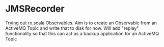 JMSRecorder
===========

Trying out rx.scala Observables. Aim is to create an Observable from an ActiveMQ Topic and write that to disk for now.
Will add "replay" functionality so that this can act as a backup application for an ActiveMQ Topic
